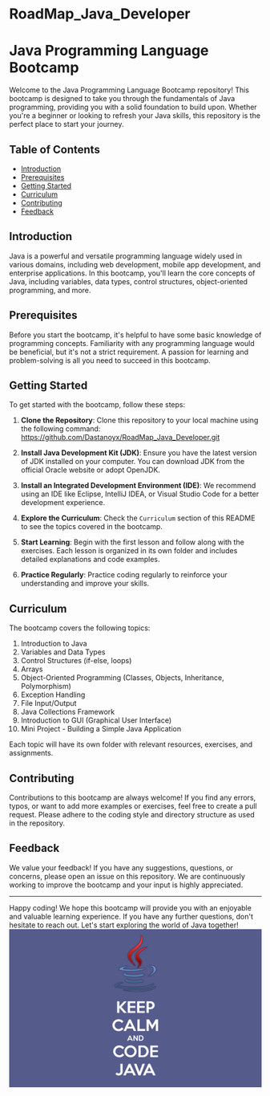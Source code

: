 # RoadMap_Java_Developer
# Java Programming Language Bootcamp

Welcome to the Java Programming Language Bootcamp repository! This bootcamp is designed to take you through the fundamentals of Java programming, providing you with a solid foundation to build upon. Whether you're a beginner or looking to refresh your Java skills, this repository is the perfect place to start your journey.

## Table of Contents

- [Introduction](#introduction)
- [Prerequisites](#prerequisites)
- [Getting Started](#getting-started)
- [Curriculum](#curriculum)
- [Contributing](#contributing)
- [Feedback](#feedback)

## Introduction

Java is a powerful and versatile programming language widely used in various domains, including web development, mobile app development, and enterprise applications. In this bootcamp, you'll learn the core concepts of Java, including variables, data types, control structures, object-oriented programming, and more.

## Prerequisites

Before you start the bootcamp, it's helpful to have some basic knowledge of programming concepts. Familiarity with any programming language would be beneficial, but it's not a strict requirement. A passion for learning and problem-solving is all you need to succeed in this bootcamp.

## Getting Started

To get started with the bootcamp, follow these steps:

1. **Clone the Repository**: Clone this repository to your local machine using the following command:
https://github.com/Dastanoyx/RoadMap_Java_Developer.git

2. **Install Java Development Kit (JDK)**: Ensure you have the latest version of JDK installed on your computer. You can download JDK from the official Oracle website or adopt OpenJDK.

3. **Install an Integrated Development Environment (IDE)**: We recommend using an IDE like Eclipse, IntelliJ IDEA, or Visual Studio Code for a better development experience.

4. **Explore the Curriculum**: Check the `Curriculum` section of this README to see the topics covered in the bootcamp.

5. **Start Learning**: Begin with the first lesson and follow along with the exercises. Each lesson is organized in its own folder and includes detailed explanations and code examples.

6. **Practice Regularly**: Practice coding regularly to reinforce your understanding and improve your skills.

## Curriculum

The bootcamp covers the following topics:

1. Introduction to Java
2. Variables and Data Types
3. Control Structures (if-else, loops)
4. Arrays
5. Object-Oriented Programming (Classes, Objects, Inheritance, Polymorphism)
6. Exception Handling
7. File Input/Output
8. Java Collections Framework
9. Introduction to GUI (Graphical User Interface)
10. Mini Project - Building a Simple Java Application

Each topic will have its own folder with relevant resources, exercises, and assignments.

## Contributing

Contributions to this bootcamp are always welcome! If you find any errors, typos, or want to add more examples or exercises, feel free to create a pull request. Please adhere to the coding style and directory structure as used in the repository.

## Feedback

We value your feedback! If you have any suggestions, questions, or concerns, please open an issue on this repository. We are continuously working to improve the bootcamp and your input is highly appreciated.


---

Happy coding! We hope this bootcamp will provide you with an enjoyable and valuable learning experience. If you have any further questions, don't hesitate to reach out. Let's start exploring the world of Java together!
![Java Bootcamp](images/Coding-Wallpapers20.jpg)
